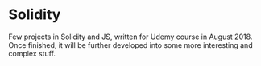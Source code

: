 # Solidity

Few projects in Solidity and JS, written for Udemy course in August 2018. Once finished, it will be further developed into some more interesting and complex stuff.
